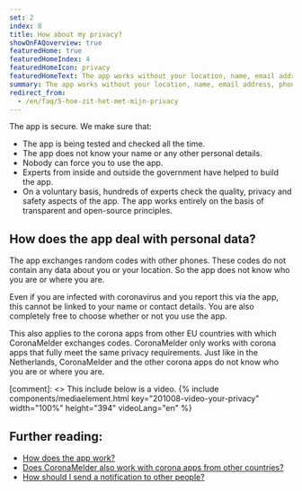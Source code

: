 ```yaml
---
set: 2
index: 8
title: How about my privacy?
showOnFAQoverview: true
featuredHome: true
featuredHomeIndex: 4
featuredHomeIcon: privacy
featuredHomeText: The app works without your location, name, email address, phone number, or other contact details.
summary: The app works without your location, name, email address, phone number, or other contact details.
redirect_from: 
  - /en/faq/5-hoe-zit-het-met-mijn-privacy
---
```

The app is secure. We make sure that:

- The app is being tested and checked all the time.
- The app does not know your name or any other personal details.
- Nobody can force you to use the app.
- Experts from inside and outside the government have helped to build the app.
- On a voluntary basis, hundreds of experts check the quality, privacy and safety aspects of the app. The app works entirely on the basis of transparent and open-source principles.

## How does the app deal with personal data?

The app exchanges random codes with other phones. These codes do not contain any data about you or your location. So the app does not know who you are or where you are.

Even if you are infected with coronavirus and you report this via the app, this cannot be linked to your name or contact details. You are also completely free to choose whether or not you use the app.

This also applies to the corona apps from other EU countries with which CoronaMelder exchanges codes. CoronaMelder only works with corona apps that fully meet the same privacy requirements. Just like in the Netherlands, CoronaMelder and the other corona apps do not know who you are or where you are.

[comment]: <> This include below is a video.
{% include components/mediaelement.html key="201008-video-your-privacy" width="100%" height="394"  videoLang="en" %}

## Further reading:
 
- [How does the app work?](/{{page.lang}}/faq/1-2-hoe-werkt-de-app)
- [Does CoronaMelder also work with corona apps from other countries?](/{{page.lang}}/faq/13-gebruik-app-uit-ander-land)
- [How should I send a notification to other people?](/{{page.lang}}/faq/1-4-hoe-stuur-ik-een-melding)
